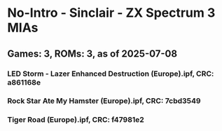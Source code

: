 # No-Intro - Sinclair - ZX Spectrum 3 MIAs
## Games: 3, ROMs: 3, as of 2025-07-08

### LED Storm - Lazer Enhanced Destruction (Europe).ipf, CRC: a861168e
### Rock Star Ate My Hamster (Europe).ipf, CRC: 7cbd3549
### Tiger Road (Europe).ipf, CRC: f47981e2
